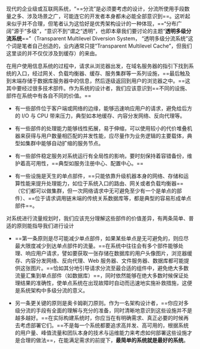现代的企业级或互联网系统，“==分流”是必须要考虑的设计，分流所使用手段数量之多、涉及场景之广，可能连它的开发者本身都未必能全部意识到==。这听起来似乎并不合理，但笔者认为这恰好是优秀架构设计的一种体现，==“分布广阔”源于“多级”，“意识不到”谓之“透明”，也即本章我们要讨论的主题“**透明多级分流系统**==”（Transparent Multilevel Diversion System， “透明多级分流系统”这个词是笔者自己创造的，业内通常只提“Transparent Multilevel Cache”，但我们这里谈的并不仅仅涉及到缓存）的来由。

在用户使用信息系统的过程中，请求从浏览器出发，在域名服务器的指引下找到系统的入口，经过网关、负载均衡器、缓存、服务集群等一系列设施，==最后触及到末端存储于数据库服务器中的信息，然后逐级返回到用户的浏览器之中。==这其中要经过很多技术部件。作为系统的设计者，我们应该意识到==不同的设施、部件在系统中有各自不同的价值。==

- 有一些部件位于客户端或网络的边缘，能够迅速响应用户的请求，避免给后方的 I/O 与 CPU 带来压力，典型如本地缓存、内容分发网络、反向代理等。

- 有一些部件的处理能力能够线性拓展，易于伸缩，可以使用较小的代价堆叠机器来获得与用户数量相匹配的并发性能，应尽量作为业务逻辑的主要载体，典型如集群中能够自动扩缩的服务节点。

- 有一些部件稳定服务对系统运行有全局性的影响，要时刻保持着容错备份，维护着高可用性，==典型如服务注册中心、配置中心。==

- 有一些设施是天生的单点部件，==只能依靠升级机器本身的网络、存储和运算性能来提升处理能力，如位于系统入口的路由、网关或者负载均衡器==（它们都可以做集群，但一次网络请求中无可避免至少有一个是单点的部件）、==位于请求调用链末端的传统关系数据库等，都是典型的容易形成单点部件==。

对系统进行流量规划时，我们应该充分理解这些部件的价值差异，有两条简单、普适的原则能指导我们进行设计

- ==第一条原则是尽可能减少单点部件，如果某些单点是无可避免的，则应尽最大限度减少到达单点部件的流量。==在系统中往往会有多个部件能够处理、响应用户请求，譬如要获取一张存储在数据库的用户头像图片，浏览器缓存、内容分发网络、反向代理、Web 服务器、文件服务器、数据库都可能提供这张图片。==恰如其分地引导请求分流至最合适的组件中，避免绝大多数流量汇集到单点部件（如数据库）==，同时依然能够在绝大多数时候保证处理结果的准确性，使单点系统在出现故障时自动而迅速地实施补救措施，这便是系统架构中多级分流的意义。

- 另一条更关键的原则是奥卡姆剃刀原则。作为一名架构设计者，==你应对多级分流的手段有全面的理解与充分的准备，同时清晰地意识到这些设施并不是越多越好。==在实际构建系统时，你应当在有明确需求、真正必要的时候再去考虑部署它们。==不是每一个系统都要追求高并发、高可用的，根据系统的用户量、峰值流量和团队本身的技术与运维能力来考虑如何部署这些设施才是合理的做法==，在能满足需求的前提下，**最简单的系统就是最好的系统**。

